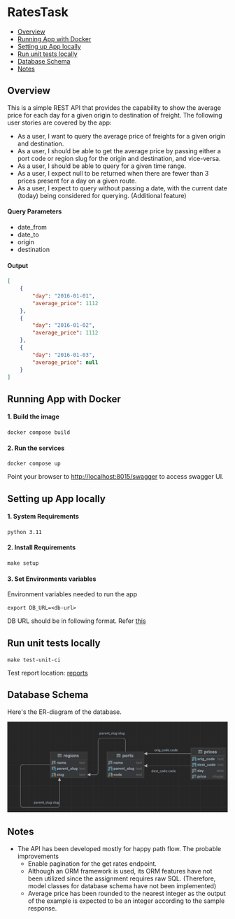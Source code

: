 # RatesTask

- [Overview](#Overview)<br/>
- [Running App with Docker](#Running-App-with-Docker)<br/>
- [Setting up App locally](#Setting-up-App-locally)<br/>
- [Run unit tests locally](#Run-unit-tests-locally)<br/>
- [Database Schema](#Database-Schema)<br/>
- [Notes](#Notes)<br/>

## Overview
This is a simple REST API that provides the capability to show the average price for each day for a given origin to destination of freight. 
The following user stories are covered by the app:

* As a user, I want to query the average price of freights for a given origin and destination.
* As a user, I should be able to get the average price by passing either a port code or region slug for the origin and destination, and vice-versa.
* As a user, I should be able to query for a given time range.
* As a user, I expect null to be returned when there are fewer than 3 prices present for a day on a given route.
* As a user, I expect to query without passing a date, with the current date (today) being considered for querying. (Additional feature)

#### Query Parameters
- date_from
- date_to
- origin
- destination

#### Output
```json
[
    {
        "day": "2016-01-01",
        "average_price": 1112
    },
    {
        "day": "2016-01-02",
        "average_price": 1112
    },
    {
        "day": "2016-01-03",
        "average_price": null
    }
]
```

## Running App with Docker

#### 1. Build the image

```shell
docker compose build
```

#### 2. Run the services

```shell
docker compose up
```
Point your browser to [http://localhost:8015/swagger](http://localhost:8015/swagger) to access swagger UI.


## Setting up App locally

#### 1. System Requirements

```shell
python 3.11
```

#### 2. Install Requirements

```shell
make setup
```

#### 3. Set Environments variables

Environment variables needed to run the app
```shell
export DB_URL=<db-url>
```
DB URL should be in following format. Refer [this](https://docs.sqlalchemy.org/en/20/core/engines.html#postgresql)

## Run unit tests locally

```shell
make test-unit-ci
```

Test report location: [reports](reports)

## Database Schema
Here's the ER-diagram of the database.

![ER-Diagram.png](resources%2Fstatic%2FER-Diagram.png)

## Notes
* The API has been developed mostly for happy path flow. The probable improvements
  * Enable pagination for the get rates endpoint.
  * Although an ORM framework is used, its ORM features have not been utilized since the assignment requires raw SQL.
    (Therefore, model classes for database schema have not been implemented)
  * Average price has been rounded to the nearest integer as the output of the example is expected to be an integer according to the sample response.